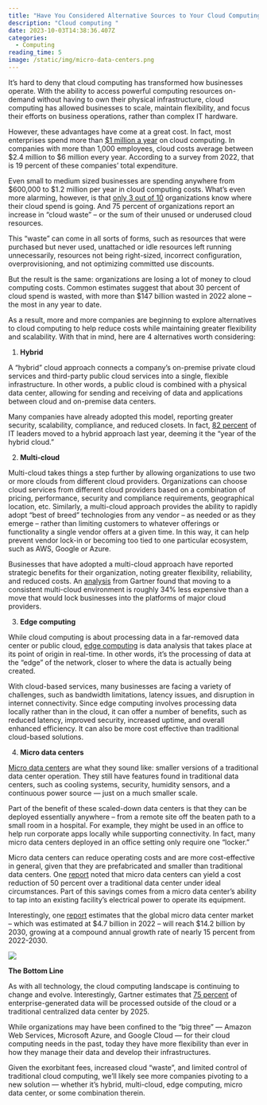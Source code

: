 ```yaml
---
title: "Have You Considered Alternative Sources to Your Cloud Computing Needs? "
description: "Cloud computing "
date: 2023-10-03T14:38:36.407Z
categories:
  - Computing
reading_time: 5
image: /static/img/micro-data-centers.png
---
```

It’s hard to deny that cloud computing has transformed how businesses operate. With the ability to access powerful computing resources on-demand without having to own their physical infrastructure, cloud computing has allowed businesses to scale, maintain flexibility, and focus their efforts on business operations, rather than complex IT hardware.



However, these advantages have come at a great cost. In fact, most enterprises spend more than [$1 million a year](https://www.cloudzero.com/blog/cost-of-cloud-computing) on cloud computing. In companies with more than 1,000 employees, cloud costs average between $2.4 million to $6 million every year. According to a survey from 2022, that is 19 percent of these companies’ total expenditure. 



Even small to medium sized businesses are spending anywhere from $600,000 to $1.2 million per year in cloud computing costs. What’s even more alarming, however, is that [only 3 out of 10](https://www.cloudzero.com/state-of-cloud-cost-intelligence) organizations know where their cloud spend is going. And 75 percent of organizations report an increase in “cloud waste” – or the sum of their unused or underused cloud resources. 



This “waste” can come in all sorts of forms, such as resources that were purchased but never used, unattached or idle resources left running unnecessarily, resources not being right-sized, incorrect configuration, overprovisioning, and not optimizing committed use discounts. 



But the result is the same: organizations are losing a lot of money to cloud computing costs. Common estimates suggest that about 30 percent of cloud spend is wasted, with more than $147 billion wasted in 2022 alone – the most in any year to date. 



As a result, more and more companies are beginning to explore alternatives to cloud computing to help reduce costs while maintaining greater flexibility and scalability. With that in mind, here are 4 alternatives worth considering: 



1. **Hybrid**



A “hybrid” cloud approach connects a company’s on-premise private cloud services and third-party public cloud services into a single, flexible infrastructure. In other words, a public cloud is combined with a physical data center, allowing for sending and receiving of data and applications between cloud and on-premise data centers. 



Many companies have already adopted this model, reporting greater security, scalability, compliance, and reduced closets. In fact, [82 percent](https://governmenttechnologyinsider.com/hybrid-cloud-adoption-why-2022-is-the-year-to-make-the-switch/) of IT leaders moved to a hybrid approach last year, deeming it the “year of the hybrid cloud.” 



2. **Multi-cloud**

Multi-cloud takes things a step further by allowing organizations to use two or more clouds from different cloud providers. Organizations can choose cloud services from different cloud providers based on a combination of pricing, performance, security and compliance requirements, geographical location, etc. Similarly, a multi-cloud approach provides the ability to rapidly adopt “best of breed” technologies from any vendor – as needed or as they emerge – rather than limiting customers to whatever offerings or functionality a single vendor offers at a given time. In this way, it can help prevent vendor lock-in or becoming too tied to one particular ecosystem, such as AWS, Google or Azure.



Businesses that have adopted a multi-cloud approach have reported strategic benefits for their organization, noting greater flexibility, reliability, and reduced costs. An [analysis](https://www.gartner.com/en/newsroom/press-releases/2021-04-21-gartner-forecasts-worldwide-public-cloud-end-user-spending-to-grow-23-percent-in-2021) from Gartner found that moving to a consistent multi-cloud environment is roughly 34% less expensive than a move that would lock businesses into the platforms of major cloud providers.



3. **Edge computing**



While cloud computing is about processing data in a far-removed data center or public cloud, [edge computing](https://www.minecheck.com/posts/what-is-edge-computing/) is data analysis that takes place at its point of origin in real-time. In other words, it’s the processing of data at the “edge” of the network, closer to where the data is actually being created. 



With cloud-based services, many businesses are facing a variety of challenges, such as bandwidth limitations, latency issues, and disruption in internet connectivity. Since edge computing involves processing data locally rather than in the cloud, it can offer a number of benefits, such as reduced latency, improved security, increased uptime, and overall enhanced efficiency. It can also be more cost effective than traditional cloud-based solutions. 



4. **Micro data centers**



[Micro data centers](https://www.minecheck.com/posts/micro-data-centers-the-future-of-computing/) are what they sound like: smaller versions of a traditional data center operation. They still have features found in traditional data centers, such as cooling systems, security, humidity sensors, and a continuous power source — just on a much smaller scale. 



Part of the benefit of these scaled-down data centers is that they can be deployed essentially anywhere – from a remote site off the beaten path to a small room in a hospital. For example, they might be used in an office to help run corporate apps locally while supporting connectivity. In fact, many micro data centers deployed in an office setting only require one “locker.”



Micro data centers can reduce operating costs and are more cost-effective in general, given that they are prefabricated and smaller than traditional data centers. One [report](https://www.raritan.com/ap/blog/detail/cost-savings-with-micro-data-centers) noted that micro data centers can yield a cost reduction of 50 percent over a traditional data center under ideal circumstances. Part of this savings comes from a micro data center’s ability to tap into an existing facility’s electrical power to operate its equipment.



Interestingly, one [report](https://www.globenewswire.com/news-release/2023/07/17/2705440/0/en/Mini-Data-Centers-Global-Market-to-Reach-14-2-Billion-by-2030-Increasing-Concerns-for-Minimizing-Pollution-Levels-Fuel-Demand-for-Sustainable-Data-Centers.html) estimates that the global micro data center market – which was estimated at $4.7 billion in 2022 – will reach $14.2 billion by 2030, growing at a compound annual growth rate of nearly 15 percent from 2022-2030.



![](/static/img/edge-computing.png)



**The Bottom Line**



As with all technology, the cloud computing landscape is continuing to change and evolve. Interestingly, Gartner estimates that [75 percent](https://www.gartner.com/smarterwithgartner/what-edge-computing-means-for-infrastructure-and-operations-leaders) of enterprise-generated data will be processed outside of the cloud or a traditional centralized data center by 2025. 



While organizations may have been confined to the “big three” — Amazon Web Services, Microsoft Azure, and Google Cloud — for their cloud computing needs in the past, today they have more flexibility than ever in how they manage their data and develop their infrastructures. 



Given the exorbitant fees, increased cloud “waste”, and limited control of traditional cloud computing, we’ll likely see more companies pivoting to a new solution — whether it’s hybrid, multi-cloud, edge computing, micro data center, or some combination therein.